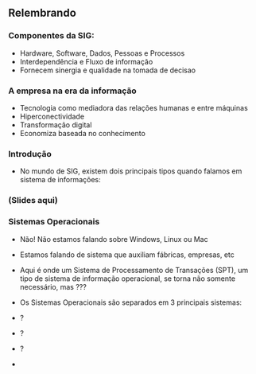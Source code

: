 ## Relembrando
### Componentes da SIG:
- Hardware, Software, Dados, Pessoas e Processos
- Interdependência e Fluxo de informação
- Fornecem sinergia e qualidade na tomada de decisao

### A empresa na era da informação
- Tecnologia como mediadora das relações humanas e entre máquinas
- Hiperconectividade
- Transformação digital
- Economiza baseada no conhecimento


### Introdução
- No mundo de SIG, existem dois principais tipos quando falamos em sistema de informações:


### (Slides aqui)


### Sistemas Operacionais
- Não! Não estamos falando sobre Windows, Linux ou Mac
- Estamos falando de sistema que auxiliam fábricas, empresas, etc


- Aqui é onde um Sistema de Processamento de Transações (SPT), um tipo de sistema de informação operacional, se torna não somente necessário, mas
???

- Os Sistemas Operacionais são separados em 3 principais sistemas:
- ?
- ?
- ?

- 